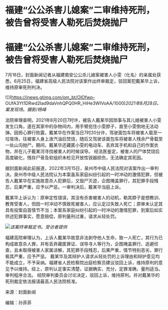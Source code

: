 # 福建“公公杀害儿媳案”二审维持死刑，被告曾将受害人勒死后焚烧抛尸

# 福建“公公杀害儿媳案”二审维持死刑，被告曾将受害人勒死后焚烧抛尸

7月16日，封面新闻记者从福建南安公公杀儿媳案被害人小雯（化名）的亲属处获悉，6月25日，福建省高级人民法院对该案作出终审裁定，驳回案犯戴某华上诉，维持原审死刑判决。

![](https://inews.gtimg.com/om_bt/OlOfwp-
OUfA3Yt1DRwd2Iad9daVnhQPQ0HR_HiHe3WIVoAA/1000)_2021年8月28日。案发现场。摄影/杨峰_

法院审理查明，2021年8月20日7时许，被告人戴某华因琐事与其儿媳被害人小雯发生口角，遂在其家中的杂物间内，用手臂扼住小雯脖子，直至小雯倒地无法动弹。因担心罪行败露，戴某华在作案当日7时20分许，驾驶面包车将被害人载至一垃圾场，往被害人身上泼汽油后焚烧，随后又驾驶该面包车将被害人残余尸骨载至一处山沟抛尸。期间，戴某华还藏匿小雯的电动车、丢弃其手机和自己的作案衣物，并在儿子戴某河寻找被害人的时候误导。
经法医鉴定，被害人的尸体焚烧后高度碳化，残存尸骨及软组织未检见开放性锐器损伤，无法确定其死因。

据封面新闻此前报道，2022年3月15日，泉州市中级人民法院对该案作出一审判决。泉州市中级人民法院认为本案虽系家庭纠纷引起的一时冲动的激情犯罪，但被告人戴某华在实施故意杀人犯罪后，又毁尸灭迹，企图掩盖罪行，其犯罪手段残忍，后果严重，应予以严惩。一审判决后，戴某华当庭上诉。

戴某华上诉认为：原审定性错误，其没有杀害被害人的动机，勒其脖子是想教训、教育受害人，但因一时冲动不慎致死被害人，应认定过失致人死亡；原审未认定其具有投案自首情节不当；本案系家庭纠纷引起的一时冲动的激情犯罪，到案后如实供述犯罪事实，愿意赔偿，原判量刑过重，请求从轻处罚。

![](https://inews.gtimg.com/om_bt/O9oHyfpCQ7YjP-M32xQLIAy3heYNaMwElgthKdtUND4hYAA/1000)_该案终审裁定书。受访者提供_

福建高院审理认为，上诉人戴某华故意非法剥夺他人生命，致一人死亡，其行为已构成故意杀人罪，并有丢弃藏匿罪证、误导寻人等行为，企图掩盖罪行、逃避侦查，且未取得被害人家属谅解，其犯罪手段残忍，后果严重，情节特别恶劣，罪行极其严重，应予严惩。
戴某华及其辩护人请求从轻处罚的上诉理由和辩护意见均不能成立，不予采纳。福建省人民检察院出庭检察员建议驳回上诉，维持原判的意见予以维持。综上，原判认定事实清楚，证据确实、充分，定罪准确，量刑适当。审判程序合法。
经院审判委员会讨论决定，驳回上诉，维持原判。并对戴某华的死刑裁定依法报请最高人民法院核准。

来源：封面新闻

编辑：孙菲菲

